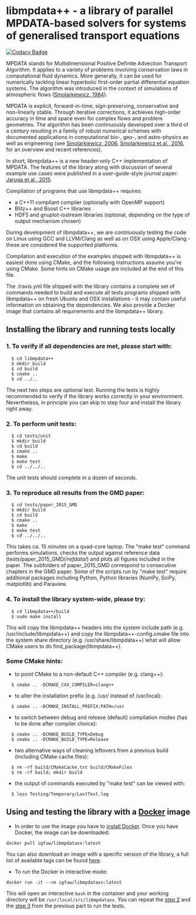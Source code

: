 libmpdata++ - a library of parallel MPDATA-based solvers for systems of generalised transport equations
=======================================================================

[![Codacy Badge](https://api.codacy.com/project/badge/Grade/c1be1645743a463b8ead70f111d2ba15)](https://app.codacy.com/app/igfuw/libmpdataxx?utm_source=github.com&utm_medium=referral&utm_content=igfuw/libmpdataxx&utm_campaign=badger)

MPDATA stands for Multidimensional Positive Definite Advection Transport Algorithm.
It applies to a variety of problems involving conservation laws in computational fluid dynamics.
More generally, it can be used for numerically tackling linear hyperbolic first-order
partial differential equation systems. The algorithm was introduced in the context of simulations of atmospheric flows
([Smolarkiewicz, 1984](http://doi.org/10.1016/0021-9991(84)90121-9)).

MPDATA is explicit, forward-in-time, sign-preserving, conservative and non-linearly stable.
Through iterative corrections, it achieves high-order accuracy in time and space even for complex flows and problem geometries.
The algorithm has been continuously developed over a third of a century
resulting in a family of robust numerical schemes with documented applications in computational bio-, geo-, and astro-physics as well as engineering
(see [Smolarkiewicz, 2006](http://doi.org/10.1002/fld.1071), [Smolarkiewicz et al., 2016](http://doi.org/10.1016/j.jcp.2016.06.048),
for an overview and recent references).

In short, libmpdata++ is a new header-only C++ implementation of MPDATA.
The features of the library along with discussion of several example
use cases were published in a user-guide-style journal paper:
[Jaruga et al., 2015](http://www.geosci-model-dev.net/8/1005/2015/).

Compilation of programs that use libmpdata++ requires:
- a C++11 compliant compiler (optionally with OpenMP support)
- Blitz++ and Boost C++ libraries
- HDF5 and gnuplot-iostream libraries
  (optional, depending on the type of output mechanism chosen)

During development of libmpdata++, we are continuously testing
the code on Linux using GCC and LLVM/Clang as well as on OSX
using Apple/Clang - these are considered the supported platforms.

Compilation and execution of the examples shipped with libmpdata++
is easiest done using CMake, and the following instructions assume
you're using CMake. Some hints on CMake usage are included at the
end of this file.

The .travis.yml file shipped with the library contains a complete
set of commands needed to build and execute all tests programs
shipped with libmpdata++ on fresh Ubuntu and OSX installations -
it may contain useful information on obtaining the dependencies.
We also provide a Docker image that contains all requirements
and the libmpdata++ library.

## Installing the library and running tests locally

### 1. To verify if all dependencies are met, please start with:
```
  $ cd libmpdata++
  $ mkdir build
  $ cd build
  $ cmake ..
  $ cd ../..
```
The next two steps are optional test. Running the tests is highly
recommended to verify if the library works correctly in your
environment. Nevertheless, in principle you can skip to step four
and install the library right away.

### 2. To perform unit tests:
```
  $ cd tests/unit
  $ mkdir build
  $ cd build
  $ cmake ..
  $ make
  $ make test
  $ cd ../../..
```
The unit tests should complete in a dozen of seconds.

### 3. To reproduce all results from the GMD paper:
```
  $ cd tests/paper_2015_GMD
  $ mkdir build
  $ cd build
  $ cmake ..
  $ make
  $ make test
  $ cd ../../..
```
This takes ca. 15 minutes on a quad-core laptop. The "make test"
command performs simulations, checks the output against reference
data (tests/paper_2015_GMD/*/refdata/*) and plots all figures
included in the paper. The subfolders of paper_2015_GMD correspond
to consecutive chapters in the GMD paper. Some of the scripts run
by "make test" require additional packages including Python, Python
libraries (NumPy, SciPy, matplotlib) and Paraview.

### 4. To install the library system-wide, please try:
```
  $ cd libmpdata++/build
  $ sudo make install
```
This will copy the libmpdata++ headers into the system include path
(e.g. /usr/include/libmpdata++) and copy the libmpdata++-config.cmake
file into the system share directory (e.g. /usr/share/libmpdata++)
what will allow CMake users to do find_package(libmpdata++).

### Some CMake hints:
- to point CMake to a non-default C++ compiler (e.g. clang++):
```
  $ cmake .. -DCMAKE_CXX_COMPILER=clang++
```
- to alter the installation prefix (e.g. /usr/ instead of /usr/local):
```
  $ cmake .. -DCMAKE_INSTALL_PREFIX:PATH=/usr
```
- to switch between debug and release (default) compilation modes
  (has to be done after compiler choice):
```
  $ cmake .. -DCMAKE_BUILD_TYPE=Debug
  $ cmake .. -DCMAKE_BUILD_TYPE=Release
```
- two alternative ways of cleaning leftovers from a previous build
  (including CMake cache files):
```
  $ rm -rf build/CMakeCache.txt build/CMakeFiles
  $ rm -rf build; mkdir build
```
- the output of commands executed by "make test" can be viewed with:
```
  $ less Testing/Temporary/LastTest.log
```

## Using and testing the library with a [Docker](https://docs.docker.com/) image

- In order to use the image you have to [install Docker](https://docs.docker.com/install/).
Once you have Docker, the image can be downloaded:

```
docker pull igfuw/libmpdataxx:latest
```
You can also download an image with a specific version of the library,
a full list of available tags can be found [here](https://hub.docker.com/r/igfuw/libmpdataxx/tags/).

- To run the Docker in interactive mode:
```
docker run -it --rm igfuw/libmpdataxx:latest
```
This will open an interactive `bash` in the container
and your working directory will be `/usr/local/src/libmpdataxx`.
You can repeat the [step 2](#2-to-perform-unit-tests)
and the [step 3](#3-to-reproduce-all-results-from-the-gmd-paper) from the previous part to run the tests.

